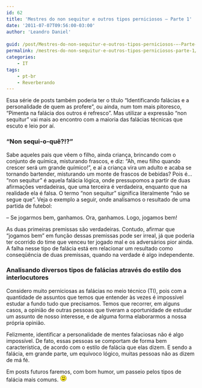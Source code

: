 ```yaml
---
id: 62
title: 'Mestres do non sequitur e outros tipos perniciosos – Parte 1'
date: '2011-07-07T09:56:00-03:00'
author: 'Leandro Daniel'

guid: /post/Mestres-do-non-sequitur-e-outros-tipos-perniciosos-–-Parte-1.aspx
permalink: /mestres-do-non-sequitur-e-outros-tipos-perniciosos-parte-1/
categories:
    - IT
tags:
    - pt-br
    - Reverberando
---
```


Essa série de posts também poderia ter o título “Identificando falácias e a personalidade de quem as profere”, ou ainda, num tom mais pitoresco, “Pimenta na falácia dos outros é refresco”. Mas utilizar a expressão “non sequitur” vai mais ao encontro com a maioria das falácias técnicas que escuto e leio por aí.

### “Non sequi-o-quê?!?”

Sabe aqueles pais que vêem o filho, ainda criança, brincando com o conjunto de química, misturando frascos, e diz: “Ah, meu filho quando crescer será um grande químico!”, e aí a criança vira um adulto e acaba se tornando bartender, misturando um monte de frascos de bebidas? Pois é… “non sequitur” é aquela falácia lógica, onde pressupomos a partir de duas afirmações verdadeiras, que uma terceira é verdadeira, enquanto que na realidade ela é falsa. O termo “non sequitur” significa literalmente “não se segue que”. Veja o exemplo a seguir, onde analisamos o resultado de uma partida de futebol:

– Se jogarmos bem, ganhamos. Ora, ganhamos. Logo, jogamos bem!

As duas primeiras premissas são verdadeiras. Contudo, afirmar que “jogamos bem” em função dessas premissas pode ser irreal, já que poderia ter ocorrido do time que venceu ter jogado mal e os adversários pior ainda. A falha nesse tipo de falácia está em relacionar um resultado como conseqüência de duas premissas, quando na verdade é algo independente.

### Analisando diversos tipos de falácias através do estilo dos interlocutores

Considero muito perniciosas as falácias no meio técnico (TI), pois com a quantidade de assuntos que temos que entender às vezes é impossível estudar a fundo tudo que precisamos. Temos que recorrer, em alguns casos, a opinião de outras pessoas que tiveram a oportunidade de estudar um assunto de nosso interesse, e de alguma forma elaborarmos a nossa própria opinião.

Felizmente, identificar a personalidade de mentes falaciosas não é algo impossível. De fato, essas pessoas se comportam de forma bem característica, de acordo com o estilo de falácia que elas dizem. E sendo a falácia, em grande parte, um equivoco lógico, muitas pessoas não as dizem de má fé.

Em posts futuros faremos, com bom humor, um passeio pelos tipos de falácia mais comuns. ![Smile](/assets/editors/tiny_mce_3_3_9_2/plugins/emotions/img/smiley-smile.gif "Smile")
